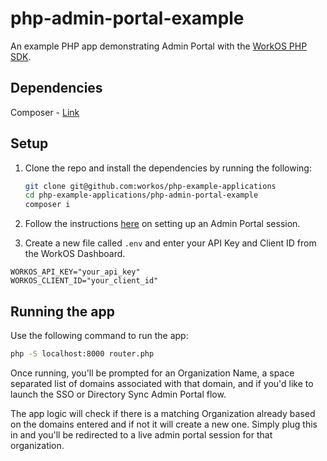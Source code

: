 # php-admin-portal-example

An example PHP app demonstrating Admin Portal with the [WorkOS PHP SDK](https://github.com/workos/workos-php).

## Dependencies

Composer - [Link](https://getcomposer.org/)

## Setup

1. Clone the repo and install the dependencies by running the following:

   ```bash
   git clone git@github.com:workos/php-example-applications
   cd php-example-applications/php-admin-portal-example
   composer i
   ```

2. Follow the instructions [here](https://workos.com/docs/admin-portal/guide) on setting up an Admin Portal session.

3. Create a new file called `.env` and enter your API Key and Client ID from the WorkOS Dashboard. 

```
WORKOS_API_KEY="your_api_key"
WORKOS_CLIENT_ID="your_client_id"
```

## Running the app

Use the following command to run the app:

```bash
php -S localhost:8000 router.php
```

Once running, you'll be prompted for an Organization Name, a space separated list of domains associated with that domain, and if you'd like to launch the SSO or Directory Sync Admin Portal flow. 

The app logic will check if there is a matching Organization already based on the domains entered and if not it will create a new one. Simply plug this in and you'll be redirected to a live admin portal session for that organization. 


